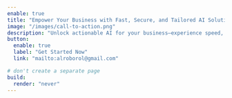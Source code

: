 ```yaml
---
enable: true
title: "Empower Your Business with Fast, Secure, and Tailored AI Solutions"
image: "/images/call-to-action.png"
description: "Unlock actionable AI for your business—experience speed, security, and results-driven customization with Us."
button:
  enable: true
  label: "Get Started Now"
  link: "mailto:alroborol@gmail.com"

# don't create a separate page
build:
  render: "never"
---
```

